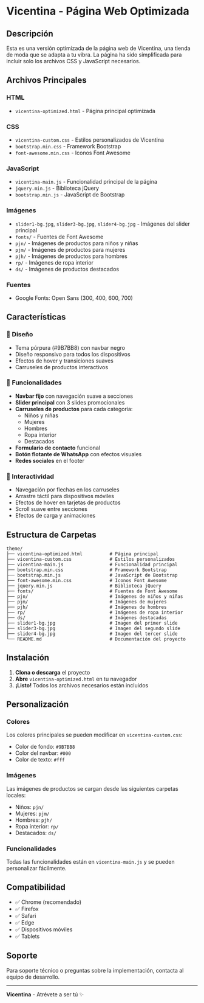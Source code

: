 # Vicentina - Página Web Optimizada

## Descripción
Esta es una versión optimizada de la página web de Vicentina, una tienda de moda que se adapta a tu vibra. La página ha sido simplificada para incluir solo los archivos CSS y JavaScript necesarios.

## Archivos Principales

### HTML
- `vicentina-optimized.html` - Página principal optimizada

### CSS
- `vicentina-custom.css` - Estilos personalizados de Vicentina
- `bootstrap.min.css` - Framework Bootstrap
- `font-awesome.min.css` - Iconos Font Awesome

### JavaScript
- `vicentina-main.js` - Funcionalidad principal de la página
- `jquery.min.js` - Biblioteca jQuery
- `bootstrap.min.js` - JavaScript de Bootstrap

### Imágenes
- `slider1-bg.jpg`, `slider3-bg.jpg`, `slider4-bg.jpg` - Imágenes del slider principal
- `fonts/` - Fuentes de Font Awesome
- `pjn/` - Imágenes de productos para niños y niñas
- `pjm/` - Imágenes de productos para mujeres
- `pjh/` - Imágenes de productos para hombres
- `rp/` - Imágenes de ropa interior
- `ds/` - Imágenes de productos destacados

### Fuentes
- Google Fonts: Open Sans (300, 400, 600, 700)

## Características

### 🎨 Diseño
- Tema púrpura (#9B7BB8) con navbar negro
- Diseño responsivo para todos los dispositivos
- Efectos de hover y transiciones suaves
- Carruseles de productos interactivos

### 📱 Funcionalidades
- **Navbar fijo** con navegación suave a secciones
- **Slider principal** con 3 slides promocionales
- **Carruseles de productos** para cada categoría:
  - Niños y niñas
  - Mujeres
  - Hombres
  - Ropa interior
  - Destacados
- **Formulario de contacto** funcional
- **Botón flotante de WhatsApp** con efectos visuales
- **Redes sociales** en el footer

### 🚀 Interactividad
- Navegación por flechas en los carruseles
- Arrastre táctil para dispositivos móviles
- Efectos de hover en tarjetas de productos
- Scroll suave entre secciones
- Efectos de carga y animaciones

## Estructura de Carpetas

```
theme/
├── vicentina-optimized.html          # Página principal
├── vicentina-custom.css              # Estilos personalizados
├── vicentina-main.js                 # Funcionalidad principal
├── bootstrap.min.css                 # Framework Bootstrap
├── bootstrap.min.js                  # JavaScript de Bootstrap
├── font-awesome.min.css              # Iconos Font Awesome
├── jquery.min.js                     # Biblioteca jQuery
├── fonts/                            # Fuentes de Font Awesome
├── pjn/                              # Imágenes de niños y niñas
├── pjm/                              # Imágenes de mujeres
├── pjh/                              # Imágenes de hombres
├── rp/                               # Imágenes de ropa interior
├── ds/                               # Imágenes destacadas
├── slider1-bg.jpg                    # Imagen del primer slide
├── slider3-bg.jpg                    # Imagen del segundo slide
├── slider4-bg.jpg                    # Imagen del tercer slide
└── README.md                         # Documentación del proyecto
```

## Instalación

1. **Clona o descarga** el proyecto
2. **Abre** `vicentina-optimized.html` en tu navegador
3. **¡Listo!** Todos los archivos necesarios están incluidos

## Personalización

### Colores
Los colores principales se pueden modificar en `vicentina-custom.css`:
- Color de fondo: `#9B7BB8`
- Color del navbar: `#000`
- Color de texto: `#fff`

### Imágenes
Las imágenes de productos se cargan desde las siguientes carpetas locales:
- Niños: `pjn/`
- Mujeres: `pjm/`
- Hombres: `pjh/`
- Ropa interior: `rp/`
- Destacados: `ds/`

### Funcionalidades
Todas las funcionalidades están en `vicentina-main.js` y se pueden personalizar fácilmente.

## Compatibilidad

- ✅ Chrome (recomendado)
- ✅ Firefox
- ✅ Safari
- ✅ Edge
- ✅ Dispositivos móviles
- ✅ Tablets

## Soporte

Para soporte técnico o preguntas sobre la implementación, contacta al equipo de desarrollo.

---

**Vicentina** - Atrévete a ser tú ✨
